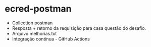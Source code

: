 # ecred-postman

- Collection postman
- Resposta + retorno da requisição para casa questão do desafio.
- Arquivo melhorias.txt
- Integração contínua - GitHub Actions

